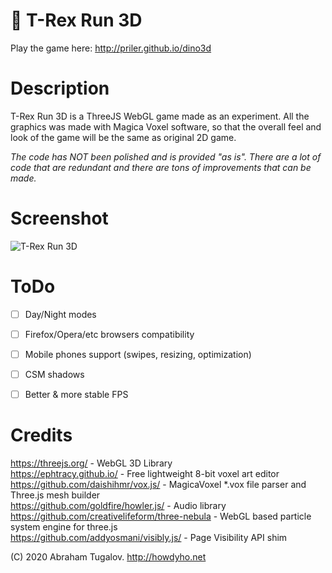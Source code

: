 # 🦖 T-Rex Run 3D
Play the game here: http://priler.github.io/dino3d

# Description
T-Rex Run 3D is a ThreeJS WebGL game made as an experiment.
All the graphics was made with Magica Voxel software, so that the overall feel and look of the game will be the same as original 2D game.

*The code has NOT been polished and is provided "as is". There are a lot of code that are redundant and there are tons of improvements that can be made.*

# Screenshot
![T-Rex Run 3D](https://i.imgur.com/8yTGRmC.png)

# ToDo
- [ ] Day/Night modes
- [ ] Firefox/Opera/etc browsers compatibility
- [ ] Mobile phones support (swipes, resizing, optimization)
- [ ] CSM shadows
- [ ] Better & more stable FPS


# Credits
https://threejs.org/ - WebGL 3D Library  
https://ephtracy.github.io/ - Free lightweight 8-bit voxel art editor  
https://github.com/daishihmr/vox.js/ - MagicaVoxel *.vox file parser and Three.js mesh builder  
https://github.com/goldfire/howler.js/ - Audio library  
https://github.com/creativelifeform/three-nebula - WebGL based particle system engine for three.js  
https://github.com/addyosmani/visibly.js/ - Page Visibility API shim

(C) 2020 Abraham Tugalov.
http://howdyho.net
